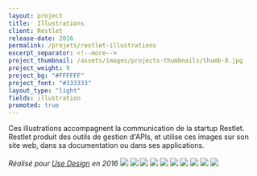 ```yaml
---
layout: project
title:  Illustrations
client: Restlet
release-date: 2016
permalink: /projets/restlet-illustrations
excerpt_separator: <!--more-->
project_thumbnail: /assets/images/projects-thumbnails/thumb-8.jpg
project_weight: 9
project_bg: "#FFFFFF"
project_font: "#333333"
layout_type: "light"
fields: illustration
promoted: true
---
```

Ces illustrations accompagnent la communication de la startup Restlet. Restlet produit des outils de gestion d'APIs, et utilise ces images sur son site web, dans sa documentation ou dans ses applications.
<br/><br/>
*Réalisé pour [Use Design](http://www.use-design.com) en 2016*
![](/assets/images/projets/restlet-illustrations/restlet-illustrations-design.jpg)
![](/assets/images/projets/restlet-illustrations/restlet-illustrations-api.jpg)
![](/assets/images/projets/restlet-illustrations/restlet-illustrations-docs.jpg)
![](/assets/images/projets/restlet-illustrations/restlet-illustrations-host.jpg)
![](/assets/images/projets/restlet-illustrations/restlet-illustrations-manage.jpg)
![](/assets/images/projets/restlet-illustrations/restlet-illustrations-orchestrate.jpg)
![](/assets/images/projets/restlet-illustrations/restlet-illustrations-test.jpg)
![](/assets/images/projets/restlet-illustrations/restlet-illustrations-webserver.jpg)
![](/assets/images/projets/restlet-illustrations/restlet-webapps-2.jpg)
![](/assets/images/projets/restlet-illustrations/restlet-illustrations-usage.jpg)
